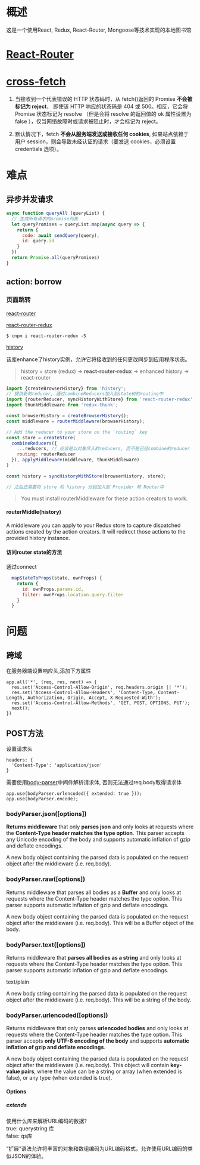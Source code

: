 # 概述

这是一个使用React, Redux, React-Router, Mongoose等技术实现的本地图书馆

# [React-Router](http://react-guide.github.io/react-router-cn/)

# [cross-fetch](https://github.github.io/fetch/)

1. 当接收到一个代表错误的 HTTP 状态码时，从 fetch()返回的 Promise __不会被标记为 reject__， 即使该 HTTP 响应的状态码是 404 或 500。相反，它会将 Promise 状态标记为 resolve （但是会将 resolve 的返回值的 ok 属性设置为 false ），仅当网络故障时或请求被阻止时，才会标记为 reject。

2. 默认情况下，fetch __不会从服务端发送或接收任何 cookies__, 如果站点依赖于用户 session，则会导致未经认证的请求（要发送 cookies，必须设置 credentials 选项）。

# 难点

## 异步并发请求

```js
async function queryAll (queryList) {
  // 生成所有请求的promise列表
  let queryPromises = queryList.map(async query => {
    return {
      code: await sendQuery(query),
      id: query.id
    }
  })
  return Promise.all(queryPromises)
}
```

## action: borrow

### 页面跳转

[react-router](https://reacttraining.com/react-router/web/example/basic)

[react-router-redux](https://github.com/reactjs/react-router-redux)

```
$ cnpm i react-router-redux -S
```

[history](https://www.npmjs.com/package/history)

该库enhance了history实例，允许它将接收到的任何更改同步到应用程序状态。

> history + store (redux) → __react-router-redux__ → enhanced history → react-router

```js
import {createBrowserHistory} from 'history';
// 提供新的reducer, 通过combineReducers加入到state树的routing中
import {routerReducer, syncHistoryWithStore} from 'react-router-redux';
import thunkMiddleware from 'redux-thunk';

const browserHistory = createBrowserHistory();
const middleware = routerMiddleware(browserHistory);

// Add the reducer to your store on the `routing` key
const store = createStore(
  combineReducers({
    ...reducers, // 应该是以对象传入的reducers, 而不是已经combine的reducer
    routing: routerReducer
  }), applyMiddleware(middleware, thunkMiddleware)
)

const history = syncHistoryWithStore(browserHistory, store);

// 之后还需要将 store 和 history 分别加入到 Provider 和 Router中
```

> You must install routerMiddleware for these action creators to work.

#### routerMiddle(history)

A middleware you can apply to your Redux store to capture dispatched actions created by the action creators. It will redirect those actions to the provided history instance.

#### 访问router state的方法

通过connect

```js
  mapStateToProps(state, ownProps) {
    return {
      id: ownProps.params.id,
      filter: ownProps.location.query.filter
    }
  }
```

# 问题

## 跨域

在服务器端设置响应头,添加下方属性

```
app.all('*', (req, res, next) => {
  res.set('Access-Control-Allow-Origin', req.headers.origin || '*');
  res.set('Access-Control-Allow-Headers', 'Content-Type, Content-Length, Authorization, Origin, Accept, X-Requested-With');
  res.set('Access-Control-Allow-Methods', 'GET, POST, OPTIONS, PUT');
  next();
})
```

## POST方法

设置请求头

```
headers: {
  'Content-Type': 'application/json'
}
```

需要使用[body-parser](https://www.npmjs.com/package/body-parser)中间件解析请求体, 否则无法通过req.body取得请求体

```
app.use(bodyParser.urlencoded({ extended: true }));
app.use(bodyParser.encode);
```

### bodyParser.json([options])

__Returns middleware__ that only __parses json__ and only looks at requests where the __Content-Type header matches the type option__. This parser accepts any Unicode encoding of the body and supports automatic inflation of gzip and deflate encodings.

A new body object containing the parsed data is populated on the request object after the middleware (i.e. req.body).

### bodyParser.raw([options])

Returns middleware that parses all bodies as a __Buffer__ and only looks at requests where the Content-Type header matches the type option. This parser supports automatic inflation of gzip and deflate encodings.

A new body object containing the parsed data is populated on the request object after the middleware (i.e. req.body). This will be a Buffer object of the body.

### bodyParser.text([options])

Returns middleware that __parses all bodies as a string__ and only looks at requests where the Content-Type header matches the type option. This parser supports automatic inflation of gzip and deflate encodings. 

text/plain

A new body string containing the parsed data is populated on the request object after the middleware (i.e. req.body). This will be a string of the body.

### bodyParser.urlencoded([options])

Returns middleware that only parses __urlencoded bodies__ and only looks at requests where the Content-Type header matches the type option. This parser accepts __only UTF-8 encoding of the body__ and supports __automatic inflation of gzip and deflate encodings__.

A new body object containing the parsed data is populated on the request object after the middleware (i.e. req.body). This object will contain __key-value pairs__, where the value can be a string or array (when extended is false), or any type (when extended is true).

#### Options

##### extends

使用什么库来解析URL编码的数据?\
true: querystring 库\
false: qs库

“扩展”语法允许将丰富的对象和数组编码为URL编码格式，允许使用URL编码的类似JSON的体验。